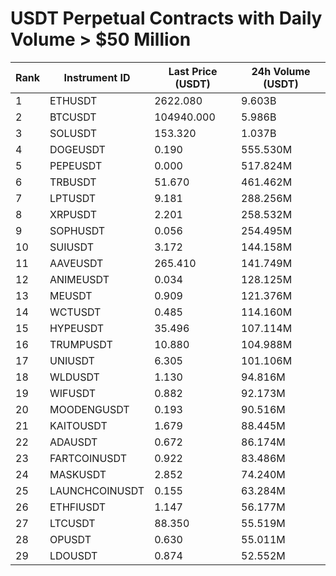 # USDT Perpetual Contracts with Daily Volume > $50 Million

| Rank | Instrument ID | Last Price (USDT) | 24h Volume (USDT) |
|------|---------------|-------------------|-------------------|
| 1 | ETHUSDT | 2622.080 | 9.603B |
| 2 | BTCUSDT | 104940.000 | 5.986B |
| 3 | SOLUSDT | 153.320 | 1.037B |
| 4 | DOGEUSDT | 0.190 | 555.530M |
| 5 | PEPEUSDT | 0.000 | 517.824M |
| 6 | TRBUSDT | 51.670 | 461.462M |
| 7 | LPTUSDT | 9.181 | 288.256M |
| 8 | XRPUSDT | 2.201 | 258.532M |
| 9 | SOPHUSDT | 0.056 | 254.495M |
| 10 | SUIUSDT | 3.172 | 144.158M |
| 11 | AAVEUSDT | 265.410 | 141.749M |
| 12 | ANIMEUSDT | 0.034 | 128.125M |
| 13 | MEUSDT | 0.909 | 121.376M |
| 14 | WCTUSDT | 0.485 | 114.160M |
| 15 | HYPEUSDT | 35.496 | 107.114M |
| 16 | TRUMPUSDT | 10.880 | 104.988M |
| 17 | UNIUSDT | 6.305 | 101.106M |
| 18 | WLDUSDT | 1.130 | 94.816M |
| 19 | WIFUSDT | 0.882 | 92.173M |
| 20 | MOODENGUSDT | 0.193 | 90.516M |
| 21 | KAITOUSDT | 1.679 | 88.445M |
| 22 | ADAUSDT | 0.672 | 86.174M |
| 23 | FARTCOINUSDT | 0.922 | 83.486M |
| 24 | MASKUSDT | 2.852 | 74.240M |
| 25 | LAUNCHCOINUSDT | 0.155 | 63.284M |
| 26 | ETHFIUSDT | 1.147 | 56.177M |
| 27 | LTCUSDT | 88.350 | 55.519M |
| 28 | OPUSDT | 0.630 | 55.011M |
| 29 | LDOUSDT | 0.874 | 52.552M |
